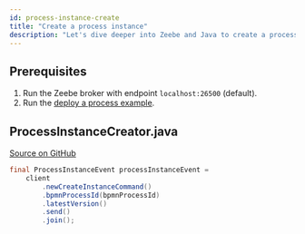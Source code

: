 ```yaml
---
id: process-instance-create
title: "Create a process instance"
description: "Let's dive deeper into Zeebe and Java to create a process instance."
---
```


## Prerequisites

1. Run the Zeebe broker with endpoint `localhost:26500` (default).
1. Run the [deploy a process example](process-deploy.md).

## ProcessInstanceCreator.java

[Source on GitHub](https://github.com/camunda-community-hub/camunda-8-examples/blob/main/zeebe-client-plain-java/src/main/java/io/camunda/zeebe/example/process/ProcessInstanceCreator.java)

```java
final ProcessInstanceEvent processInstanceEvent =
    client
        .newCreateInstanceCommand()
        .bpmnProcessId(bpmnProcessId)
        .latestVersion()
        .send()
        .join();
```
